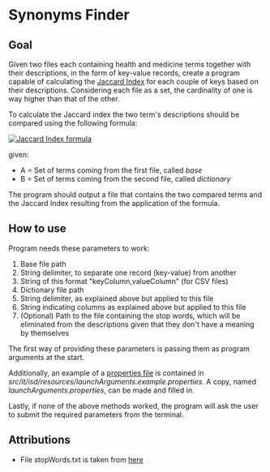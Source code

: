 # Synonyms Finder

## Goal

Given two files each containing health and medicine terms together with their descriptions, in the form of key-value
records, create a program capable of calculating the [Jaccard Index](https://en.wikipedia.org/wiki/Jaccard_index) for
each couple of keys based on their descriptions. Considering each file as a set, the cardinality of one is way higher
than that of the other.

To calculate the Jaccard index the two term's descriptions should be compared using the following formula:

[![Jaccard Index formula](https://wikimedia.org/api/rest_v1/media/math/render/svg/eaef5aa86949f49e7dc6b9c8c3dd8b233332c9e7)](https://en.wikipedia.org/wiki/Jaccard_index)

given:

- A = Set of terms coming from the first file, called _base_
- B = Set of terms coming from the second file, called _dictionary_

The program should output a file that contains the two compared terms and the Jaccard Index resulting from the
application of the formula.

## How to use

Program needs these parameters to work:

1. Base file path
2. String delimiter, to separate one record (key-value) from another
3. String of this format "keyColumn,valueColumn" (for CSV files)
4. Dictionary file path
5. String delimiter, as explained above but applied to this file
6. String indicating columns as explained above but applied to this file
7. (Optional) Path to the file containing the stop words, which will be eliminated from the descriptions given that they
   don't have a meaning by themselves

The first way of providing these parameters is passing them as program arguments at the start.

Additionally, an example of
a [properties file](https://docs.oracle.com/en/java/javase/17/docs/api/java.base/java/util/Properties.html) is contained
in _src/it/isd/resources/launchArguments.example.properties_. A copy, named
_launchArguments.properties_, can be made and filled in.

Lastly, if none of the above methods worked, the program will ask the user to submit the required parameters from the
terminal.

## Attributions

- File stopWords.txt is taken from [here](https://github.com/Alir3z4/stop-words)